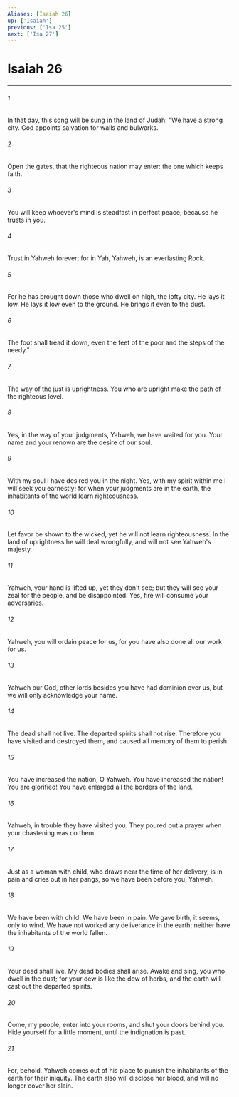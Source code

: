 ```yaml
---
Aliases: [Isaiah 26]
up: ['Isaiah']
previous: ['Isa 25']
next: ['Isa 27']
---
```

# Isaiah 26
***





###### 1 

In that day, this song will be sung in the land of Judah: "We have a strong city. God appoints salvation for walls and bulwarks. 



###### 2 

Open the gates, that the righteous nation may enter: the one which keeps faith. 



###### 3 

You will keep whoever's mind is steadfast in perfect peace, because he trusts in you. 



###### 4 

Trust in Yahweh forever; for in Yah, Yahweh, is an everlasting Rock. 



###### 5 

For he has brought down those who dwell on high, the lofty city. He lays it low. He lays it low even to the ground. He brings it even to the dust. 



###### 6 

The foot shall tread it down, even the feet of the poor and the steps of the needy." 



###### 7 

The way of the just is uprightness. You who are upright make the path of the righteous level. 



###### 8 

Yes, in the way of your judgments, Yahweh, we have waited for you. Your name and your renown are the desire of our soul. 



###### 9 

With my soul I have desired you in the night. Yes, with my spirit within me I will seek you earnestly; for when your judgments are in the earth, the inhabitants of the world learn righteousness. 



###### 10 

Let favor be shown to the wicked, yet he will not learn righteousness. In the land of uprightness he will deal wrongfully, and will not see Yahweh's majesty. 



###### 11 

Yahweh, your hand is lifted up, yet they don't see; but they will see your zeal for the people, and be disappointed. Yes, fire will consume your adversaries. 



###### 12 

Yahweh, you will ordain peace for us, for you have also done all our work for us. 



###### 13 

Yahweh our God, other lords besides you have had dominion over us, but we will only acknowledge your name. 



###### 14 

The dead shall not live. The departed spirits shall not rise. Therefore you have visited and destroyed them, and caused all memory of them to perish. 



###### 15 

You have increased the nation, O Yahweh. You have increased the nation! You are glorified! You have enlarged all the borders of the land. 



###### 16 

Yahweh, in trouble they have visited you. They poured out a prayer when your chastening was on them. 



###### 17 

Just as a woman with child, who draws near the time of her delivery, is in pain and cries out in her pangs, so we have been before you, Yahweh. 



###### 18 

We have been with child. We have been in pain. We gave birth, it seems, only to wind. We have not worked any deliverance in the earth; neither have the inhabitants of the world fallen. 



###### 19 

Your dead shall live. My dead bodies shall arise. Awake and sing, you who dwell in the dust; for your dew is like the dew of herbs, and the earth will cast out the departed spirits. 



###### 20 

Come, my people, enter into your rooms, and shut your doors behind you. Hide yourself for a little moment, until the indignation is past. 



###### 21 

For, behold, Yahweh comes out of his place to punish the inhabitants of the earth for their iniquity. The earth also will disclose her blood, and will no longer cover her slain.
